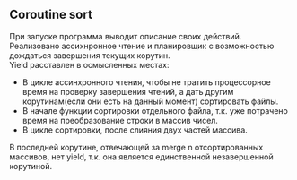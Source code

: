 ## Coroutine sort
При запуске программа выводит описание своих действий.
Реализовано ассихнронное чтение и планировщик
с возможностью дождаться завершения текущих корутин.  
Yield расставлен в осмысленных местах:  
- В цикле ассинхронного чтения, чтобы не тратить процессорное время на проверку 
  завершения чтений, а дать другим корутинам(если они есть на данный момент) 
  сортировать файлы.  
- В начале функции сортировки отдельного файла, т.к. уже потрачено время 
на преобразование строки в массив чисел.  
- В цикле сортировки, после слияния двух частей массива.  
  
В последней корутине, отвечающей за merge n отсортированных массивов, нет yield, т.к. она является единственной незавершенной корутиной.
